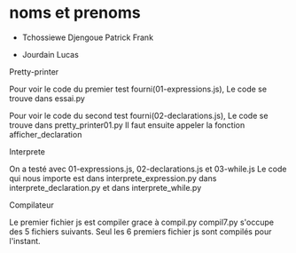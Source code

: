 # noms et prenoms

- Tchossiewe Djengoue Patrick Frank

- Jourdain Lucas


Pretty-printer

Pour voir le code du premier test fourni(01-expressions.js),
Le code se trouve dans essai.py

Pour voir le code du second test fourni(02-declarations.js),
Le code se trouve dans pretty_printer01.py
Il faut ensuite appeler la fonction afficher_declaration


Interprete

On a testé avec 01-expressions.js, 02-declarations.js et 03-while.js
Le code qui nous importe est dans interprete_expression.py dans
interprete_declaration.py et dans interprete_while.py


Compilateur

Le premier fichier js est compiler grace à compil.py
compil7.py s'occupe des 5 fichiers suivants.
Seul les 6 premiers fichier js sont compilés pour l'instant.
